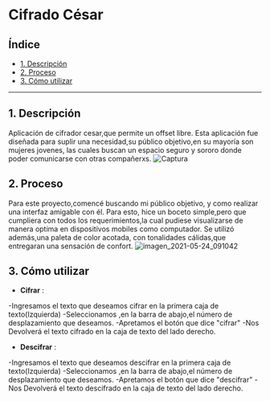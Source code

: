 # Cifrado César

## Índice

* [1. Descripción](#1-descripción)
* [2. Proceso](#2-proceso)
* [3. Cómo utilizar](#3-cómo-utilizar)


***

## 1. Descripción

Aplicación de cifrador cesar,que permite un offset libre.
Esta aplicación fue diseñada para suplir una necesidad,su público objetivo,en su mayoría son mujeres jovenes,
las cuales buscan un espacio seguro y sororo donde poder comunicarse con otras compañerxs.
![Captura](https://user-images.githubusercontent.com/83033055/119352119-46ca8000-bc6f-11eb-8d41-0aadc39071b8.PNG)

## 2. Proceso
Para este proyecto,comencé buscando mi público objetivo, y como realizar una interfaz amigable con él.
Para esto, hice un boceto simple,pero que cumpliera con todos los requerimientos,la cual pudiese visualizarse de manera optima en dispositivos mobiles como computador.
Se utilizó además,una paleta de color acotada, con tonalidades cálidas,que entregaran una sensación de confort.
![imagen_2021-05-24_091042](https://user-images.githubusercontent.com/83033055/119352674-f9024780-bc6f-11eb-9fc9-72820a02d591.png)






## 3. Cómo utilizar
* **Cifrar** :    

-Ingresamos el texto que deseamos cifrar en la primera caja de texto(Izquierda)
-Seleccionamos ,en la barra de abajo,el número de desplazamiento que deseamos.
-Apretamos el botón que dice "cifrar"
-Nos Devolverá el texto cifrado en la caja de texto del lado derecho.

* **Descifrar** :    

-Ingresamos el texto que deseamos descifrar en la primera caja de texto(Izquierda)
-Seleccionamos ,en la barra de abajo,el número de desplazamiento que deseamos.
-Apretamos el botón que dice "descifrar"
-Nos Devolverá el texto descifrado en la caja de texto del lado derecho.
